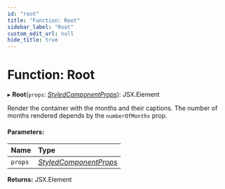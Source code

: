```yaml
---
id: "root"
title: "Function: Root"
sidebar_label: "Root"
custom_edit_url: null
hide_title: true
---
```


# Function: Root

▸ **Root**(`props`: [*StyledComponentProps*](../interfaces/styledcomponentprops.md)): JSX.Element

Render the container with the months and their captions. The number of months
rendered depends by the `numberOfMonths` prop.

#### Parameters:

Name | Type |
:------ | :------ |
`props` | [*StyledComponentProps*](../interfaces/styledcomponentprops.md) |

**Returns:** JSX.Element
